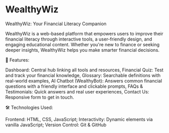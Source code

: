 # WealthyWiz
WealthyWiz: Your Financial Literacy Companion

WealthyWiz is a web-based platform that empowers users to improve their financial literacy through interactive tools, a user-friendly design, and engaging educational content. Whether you're new to finance or seeking deeper insights, WealthyWiz helps you make smarter financial decisions.

🌟 Features:

Dashboard: Central hub linking all tools and resources,
 Financial Quiz: Test and track your financial knowledge,
 Glossary: Searchable definitions with real-world examples,
 AI Chatbot (WealthyBot): Answers common financial questions with a friendly interface and clickable prompts,
 FAQs & Testimonials: Quick answers and real user experiences, 
 Contact Us: Responsive form to get in touch.

🛠️ Technologies Used:

Frontend: HTML, CSS, JavaScript;
 Interactivity: Dynamic elements via vanilla JavaScript;
 Version Control: Git & GitHub
